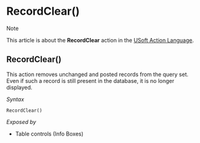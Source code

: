 # RecordClear()



> [!NOTE]
> This article is about the **RecordClear** action in the [USoft Action Language](/docs/Task%20flow/Action%20Language%20reference/USoft%20Action%20Language.md).

## **RecordClear()**

This action removes unchanged and posted records from the query set. Even if such a record is still present in the database, it is no longer displayed.

*Syntax*

```
RecordClear()
```

*Exposed by*

- Table controls (Info Boxes)